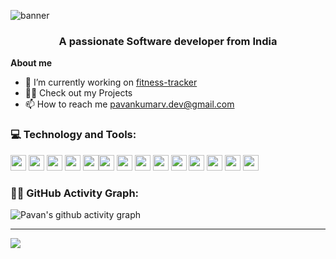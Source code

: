 ![banner](https://github.com/user-attachments/assets/eb933cde-3777-47d1-a559-6caf169f1412)


<h3 align="center">A passionate Software developer from India</h3>

**About me**

- 🔭 I’m currently working on [fitness-tracker](https://github.com/pavank-v/fitness-tracker)
- 👨‍💻 Check out my Projects
- 📫 How to reach me [pavankumarv.dev@gmail.com](mailto:pavankumarv.dev@gmail.com) 

### 💻 Technology and Tools:
<img src="https://img.shields.io/badge/python-3670A0?style=for-the-badge&logo=python&logoColor=ffdd54" height="25"> <img src="https://img.shields.io/badge/javascript-%23323330.svg?style=for-the-badge&logo=javascript&logoColor=%23F7DF1E" height="25">  <img src="https://img.shields.io/badge/go-%2300ADD8.svg?style=for-the-badge&logo=go&logoColor=white" height="25">  <img src="https://img.shields.io/badge/c-%2300599C.svg?style=for-the-badge&logo=c&logoColor=white" height="25"> <img src="https://img.shields.io/badge/bash_script-%23121011.svg?style=for-the-badge&logo=gnu-bash&logoColor=white" height="25"><img src="https://img.shields.io/badge/django-%23092E20.svg?style=for-the-badge&logo=django&logoColor=white" height="25"> <img src="https://img.shields.io/badge/DJANGO-REST-ff1709?style=for-the-badge&logo=django&logoColor=white&color=ff1709&labelColor=gray" height="25"> <img src="https://img.shields.io/badge/react-%2320232a.svg?style=for-the-badge&logo=react&logoColor=%2361DAFB" height="25"> <img src="https://img.shields.io/badge/tailwindcss-%2338B2AC.svg?style=for-the-badge&logo=tailwind-css&logoColor=white" height="25"> <img src="https://img.shields.io/badge/css3-%231572B6.svg?style=for-the-badge&logo=css3&logoColor=white" height="25"> <img src="https://img.shields.io/badge/html5-%23E34F26.svg?style=for-the-badge&logo=html5&logoColor=white" height="25"> <img src="https://img.shields.io/badge/postgres-%23316192.svg?style=for-the-badge&logo=postgresql&logoColor=white" height="25"> <img src="https://img.shields.io/badge/mysql-4479A1.svg?style=for-the-badge&logo=mysql&logoColor=white" height="25"> <img src="https://img.shields.io/badge/Sqlite-52B0E7?style=for-the-badge&logo=Sqlite&logoColor=white" height="25">

### 👨‍💻 GitHub Activity Graph:
![Pavan's github activity graph](https://github-readme-activity-graph.vercel.app/graph?username=pavank-v&theme=github-compact)

---
![](https://visitcount.itsvg.in/api?id=pavank-v&icon=6&color=1)



